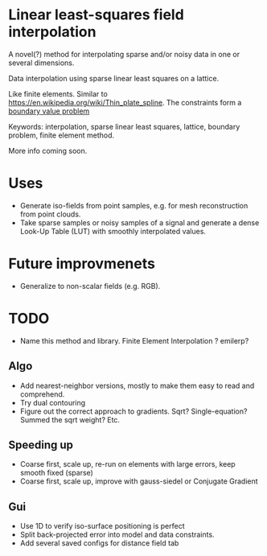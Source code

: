 # Linear least-squares field interpolation
A novel(?) method for interpolating sparse and/or noisy data in one or several dimensions.

Data interpolation using sparse linear least squares on a lattice.

Like finite elements. Similar to https://en.wikipedia.org/wiki/Thin_plate_spline.
The constraints form a [boundary value problem](https://en.wikipedia.org/wiki/Boundary_value_problem)

Keywords:
interpolation, sparse linear least squares, lattice, boundary problem, finite element method.

More info coming soon.

# Uses
* Generate iso-fields from point samples, e.g. for mesh reconstruction from point clouds.
* Take sparse samples or noisy samples of a signal and generate a dense Look-Up Table (LUT) with smoothly interpolated values.

# Future improvmenets
* Generalize to non-scalar fields (e.g. RGB).


# TODO
* Name this method and library. Finite Element Interpolation ? emilerp?

## Algo
* Add nearest-neighbor versions, mostly to make them easy to read and comprehend.
* Try dual contouring
* Figure out the correct approach to gradients. Sqrt? Single-equation? Summed the sqrt weight? Etc.

## Speeding up
* Coarse first, scale up, re-run on elements with large errors, keep smooth fixed (sparse)
* Coarse first, scale up, improve with gauss-siedel or Conjugate Gradient

## Gui
* Use 1D to verify iso-surface positioning is perfect
* Split back-projected error into model and data constraints.
* Add several saved configs for distance field tab
